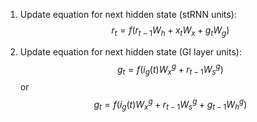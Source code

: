 

1) Update equation for next hidden state (stRNN units):
$$
r_t= f(r_{t-1}W_h + x_tW_x + g_tW_g)
$$

2) Update equation for next hidden state (GI layer units):
$$
g_t=f(i_g(t)W_x^g+r_{t-1}W_s^g)\tag{1}
$$
or
$$
g_t = f(i_g(t)W_x^g+r_{t-1}W_s^g+g_{t-1}W_h^g)\tag{2}
$$
